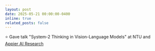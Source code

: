```yaml
---
layout: post
date: 2025-05-21 00:00:00-0400
inline: true
related_posts: false
---
```


:star: Gave talk "System-2 Thinking in Vision-Language Models" at NTU and [Appier AI Research](https://www.appier.com/en/)
